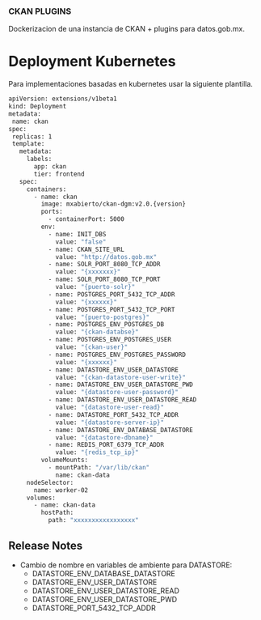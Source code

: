 ### CKAN PLUGINS
Dockerizacion de una instancia de CKAN + plugins para datos.gob.mx.

# Deployment Kubernetes
Para implementaciones basadas en kubernetes usar la siguiente plantilla.

```sh
apiVersion: extensions/v1beta1
kind: Deployment
metadata:
 name: ckan
spec:
 replicas: 1
 template:
   metadata:
     labels:
       app: ckan
       tier: frontend
   spec:
     containers:
       - name: ckan
         image: mxabierto/ckan-dgm:v2.0.{version}
         ports:
           - containerPort: 5000
         env:
           - name: INIT_DBS
             value: "false"
           - name: CKAN_SITE_URL
             value: "http://datos.gob.mx"
           - name: SOLR_PORT_8080_TCP_ADDR
             value: "{xxxxxxx}"
           - name: SOLR_PORT_8080_TCP_PORT
             value: "{puerto-solr}"
           - name: POSTGRES_PORT_5432_TCP_ADDR
             value: "{xxxxxx}"
           - name: POSTGRES_PORT_5432_TCP_PORT
             value: "{puerto-postgres}"
           - name: POSTGRES_ENV_POSTGRES_DB
             value: "{ckan-databse}"
           - name: POSTGRES_ENV_POSTGRES_USER
             value: "{ckan-user}"
           - name: POSTGRES_ENV_POSTGRES_PASSWORD
             value: "{xxxxxx}"
           - name: DATASTORE_ENV_USER_DATASTORE
             value: "{ckan-datastore-user-write}"
           - name: DATASTORE_ENV_USER_DATASTORE_PWD
             value: "{datastore-user-password}"
           - name: DATASTORE_ENV_USER_DATASTORE_READ
             value: "{datastore-user-read}"
           - name: DATASTORE_PORT_5432_TCP_ADDR
             value: "{datastore-server-ip}"
           - name: DATASTORE_ENV_DATABASE_DATASTORE
             value: "{datastore-dbname}"
           - name: REDIS_PORT_6379_TCP_ADDR
             value: "{redis_tcp_ip}"
         volumeMounts:
           - mountPath: "/var/lib/ckan"
             name: ckan-data
     nodeSelector:
       name: worker-02
     volumes:
       - name: ckan-data
         hostPath:
           path: "xxxxxxxxxxxxxxxxx"
```

## Release Notes

- Cambio de nombre en variables de ambiente para DATASTORE:
  - DATASTORE_ENV_DATABASE_DATASTORE
  - DATASTORE_ENV_USER_DATASTORE
  - DATASTORE_ENV_USER_DATASTORE_READ
  - DATASTORE_ENV_USER_DATASTORE_PWD
  - DATASTORE_PORT_5432_TCP_ADDR
